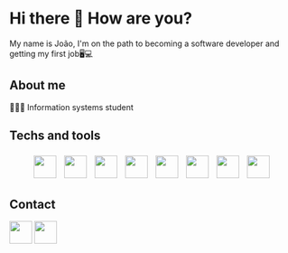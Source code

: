 # Hi there 👋 How are you?

<p>My name is João, I'm on the path to becoming a software developer and getting my first job🖥💻</p>

## About me 
<p>👨🏻‍💻 Information systems student</p>

## Techs and tools 
<div align="center">
    <img src="https://cdn.jsdelivr.net/gh/devicons/devicon/icons/laravel/laravel-original.svg" width="40" height="40" style="margin: 5px;"/>
    <img src="https://cdn.jsdelivr.net/gh/devicons/devicon/icons/php/php-original.svg" width="40" height="40" style="margin: 5px;"/>
    <img src="https://cdn.jsdelivr.net/gh/devicons/devicon/icons/javascript/javascript-original.svg" width="40" height="40" style="margin: 5px;"/>
    <img src="https://cdn.jsdelivr.net/gh/devicons/devicon/icons/typescript/typescript-original.svg" width="40" height="40" style="margin: 5px;"/>
    <img src="https://cdn.jsdelivr.net/gh/devicons/devicon/icons/react/react-original.svg" width="40" height="40" style="margin: 5px;"/>
    <img src="https://cdn.jsdelivr.net/gh/devicons/devicon/icons/firebase/firebase-plain.svg" width="40" height="40" style="margin: 5px;"/>
    <img src="https://cdn.jsdelivr.net/gh/devicons/devicon/icons/nodejs/nodejs-original.svg" width="40" height="40" style="margin: 5px;"/>
    <img src="https://cdn.jsdelivr.net/gh/devicons/devicon/icons/mysql/mysql-original.svg" width="40" height="40" style="margin: 5px;"/>
</div>

## Contact 
<a href="https://www.linkedin.com/in/joaomellod/"><img src="https://cdn.jsdelivr.net/gh/devicons/devicon/icons/linkedin/linkedin-original.svg" width="40" height="40"></a>
<a href="https://x.com/melloapenas"><img src="https://cdn.jsdelivr.net/gh/devicons/devicon/icons/twitter/twitter-original.svg" width="40" height="40"></a>
